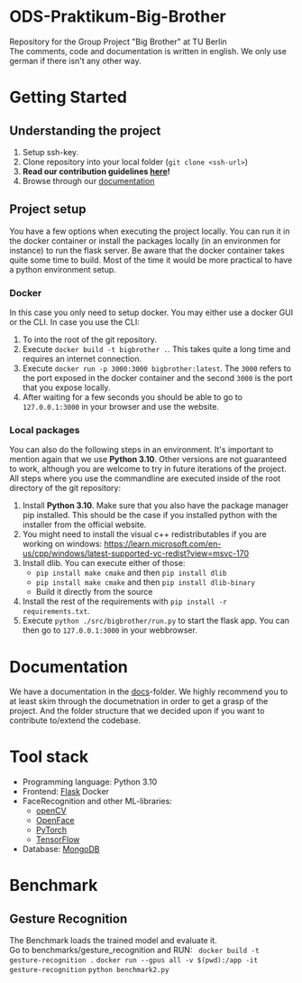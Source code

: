 # ODS-Praktikum-Big-Brother
Repository for the Group Project "Big Brother" at TU Berlin  
The comments, code and documentation is written in english. We only use german
if there isn't any other way.

# Getting Started

## Understanding the project
1. Setup ssh-key.
2. Clone repository into your local folder (`git clone <ssh-url>`)
3. **Read our contribution guidelines [here](./CONTRIBUTING.md)!**
4. Browse through our [documentation](#documentation)

## Project setup
You have a few options when executing the project locally. You can run it in
the docker container or install the packages locally (in an environmen for 
instance) to run the flask server. Be aware that the docker container takes
quite some time to build. Most of the time it would be more practical to have
a python environment setup.

### Docker
In this case you only need to setup docker. You may either use a docker GUI
or the CLI. In case you use the CLI:
1. To into the root of the git repository.
3. Execute `docker build -t bigbrother .`. This takes quite a long time and 
requires an internet connection.
4. Execute `docker run -p 3000:3000 bigbrother:latest`. The `3000` refers to
the port exposed in the docker container and the second `3000` is the port
that you expose locally.
5. After waiting for a few seconds you should be able to go to `127.0.0.1:3000`
in your browser and use the website.

### Local packages
You can also do the following steps in an environment. It's important to mention
again that we use **Python 3.10**. Other versions are not guaranteed to work,
although you are welcome to try in future iterations of the project. All steps 
where you use the commandline are executed inside of the root directory of the
git repository:
1. Install **Python 3.10**. Make sure that you also have the package manager
pip installed. This should be the case if you installed python with the 
installer from the official website.
2. You might need to install the visual c++ redistributables if you are working
on windows: https://learn.microsoft.com/en-us/cpp/windows/latest-supported-vc-redist?view=msvc-170
3. Install dlib. You can execute either of those:
    - `pip install make cmake` and then `pip install dlib`
    - `pip install make cmake` and then `pip install dlib-binary`
    - Build it directly from the source
4. Install the rest of the requirements with `pip install -r requirements.txt`.
5. Execute `python ./src/bigbrother/run.py` to start the flask app. You can 
then go to `127.0.0.1:3000` in your webbrowser.

# Documentation
We have a documentation in the [docs](docs/)-folder. We highly recommend you to
at least skim through the documetnation in order to get a grasp of the project.
And the folder structure that we decided upon if you want to contribute to/extend
the codebase.

# Tool stack
- Programming language: Python 3.10
- Frontend: [Flask](https://flask.palletsprojects.com/en/2.2.x/) Docker
- FaceRecognition and other ML-libraries: 
    - [openCV](https://pypi.org/project/opencv-python/)
    - [OpenFace](https://cmusatyalab.github.io/openface/)
    - [PyTorch](https://pytorch.org/)
    - [TensorFlow](https://www.tensorflow.org/learn)
- Database: [MongoDB](https://www.mongodb.com/)

# Benchmark
## Gesture Recognition
The Benchmark loads the trained model and evaluate it.  
Go to benchmarks/gesture_recognition and RUN: 
` docker build -t gesture-recognition .`
`docker run --gpus all -v $(pwd):/app -it gesture-recognition`
`python benchmark2.py`
